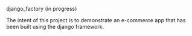 django_factory (in progress)

The intent of this project is to demonstrate an e-commerce app that has been built using the django framework.